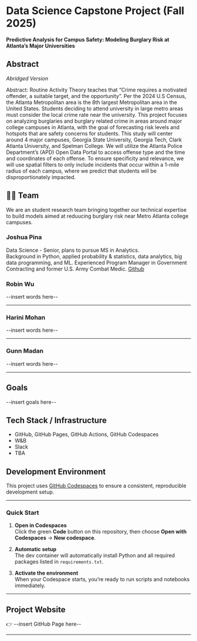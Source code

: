 
# Data Science Capstone Project (Fall 2025)

**Predictive Analysis for Campus Safety: Modeling Burglary Risk at Atlanta’s Major Universities**

## Abstract 
*Abridged Version*

Abstract: Routine Activity Theory teaches that “Crime requires a motivated offender, a suitable
target, and the opportunity”. Per the 2024 U.S Census, the Atlanta Metropolitan area is the 8th
largest Metropolitan area in the United States. Students deciding to attend university in large
metro areas must consider the local crime rate near the university. This project focuses on
analyzing burglaries and burglary related crime in areas around major college campuses in
Atlanta, with the goal of forecasting risk levels and hotspots that are safety concerns for
students. This study will center around 4 major campuses, Georgia State University, Georgia
Tech, Clark Atlanta University, and Spelman College. We will utilize the Atlanta Police
Department’s (APD) Open Data Portal to access offense type and the time and coordinates of
each offense. To ensure specificity and relevance, we will use spatial filters to only include
incidents that occur within a 1-mile radius of each campus, where we predict that students will
be disproportionately impacted.


## 🧑‍🚀 Team

We are an student research team bringing together our technical expertise to build models aimed at reduucing burglary risk near Metro Atlanta college campuses.

### Joshua Pina

Data Science - Senior, plans to pursue MS in Analytics.  
Background in Python, applied probability & statistics, data analytics, big data programming, and ML. 
Experienced Program Manager in Government Contracting and former U.S. Army Combat Medic.
[Github](https://www.github.com/joshuadpina)

### Robin Wu

--insert words here--


---

### Harini Mohan

--insert words here--


---

### Gunn Madan

--insert words here--


---

## Goals

--insert goals here--

## Tech Stack / Infrastructure
- GitHub, GitHub Pages, GitHub Actions, GitHub Codespaces
- W&B
- Slack
- TBA

##  Development Environment

This project uses [GitHub Codespaces](https://github.com/features/codespaces) to ensure a consistent, reproducible development setup.

--- 

### Quick Start

1. **Open in Codespaces**  
   Click the green **Code** button on this repository, then choose **Open with Codespaces** → **New codespace**.

2. **Automatic setup**  
   The dev container will automatically install Python and all required packages listed in `requirements.txt`.

3. **Activate the environment**  
   When your Codespace starts, you’re ready to run scripts and notebooks immediately.

---

## Project Website

👉 --insert GitHub Page here--

---
